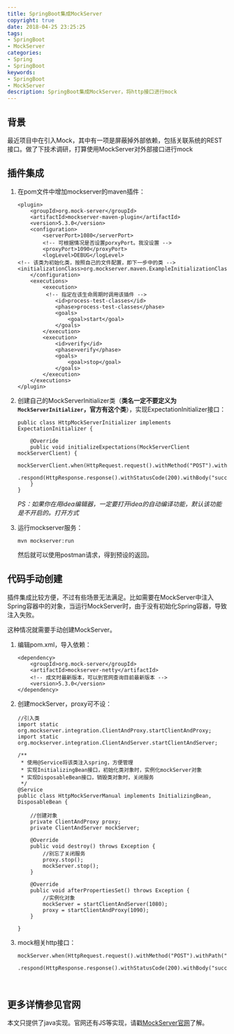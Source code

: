 ```yaml
---
title: SpringBoot集成MockServer
copyright: true
date: 2018-04-25 23:25:25
tags: 
- SpringBoot
- MockServer
categories: 
- Spring
- SpringBoot
keywords: 
- SpringBoot
- MockServer
description: SpringBoot集成MockServer，将http接口进行mock
---
```


## 背景

最近项目中在引入Mock，其中有一项是屏蔽掉外部依赖，包括关联系统的REST接口。做了下技术调研，打算使用MockServer对外部接口进行mock

## 插件集成

1. 在pom文件中增加mockserver的maven插件：

   ```
   <plugin>
       <groupId>org.mock-server</groupId>
       <artifactId>mockserver-maven-plugin</artifactId>
       <version>5.3.0</version>
       <configuration>
           <serverPort>1080</serverPort>
           <!-- 可根据情况是否设置porxyPort。我没设置 -->
           <proxyPort>1090</proxyPort>
           <logLevel>DEBUG</logLevel>
   <!-- 该类为初始化类，按照自己的文件配置，即下一步中的类 -->        <initializationClass>org.mockserver.maven.ExampleInitializationClass</initializationClass>
       </configuration>
       <executions>
           <execution>
           	<!-- 指定在该生命周期时调用该插件 -->
               <id>process-test-classes</id>
               <phase>process-test-classes</phase>
               <goals>
                   <goal>start</goal>
               </goals>
           </execution>
           <execution>
               <id>verify</id>
               <phase>verify</phase>
               <goals>
                   <goal>stop</goal>
               </goals>
           </execution>
       </executions>
   </plugin>
   ```

2. 创建自己的MockServerInitializer类（**类名一定不要定义为`MockServerInitializer`，官方有这个类**），实现ExpectationInitializer接口：

   ```
   public class HttpMockServerInitializer implements ExpectationInitializer {

       @Override
       public void initializeExpectations(MockServerClient mockServerClient) {
           mockServerClient.when(HttpRequest.request().withMethod("POST").withPath("/test"))
                   .respond(HttpResponse.response().withStatusCode(200).withBody("success"));
       }
   }
   ```

   *PS：如果你在用idea编辑器，一定要打开idea的自动编译功能，默认该功能是不开启的。打开方式*

3. 运行mockserver服务：

   ```
   mvn mockserver:run
   ```

   然后就可以使用postman请求，得到预设的返回。

## 代码手动创建

插件集成比较方便，不过有些场景无法满足。比如需要在MockServer中注入Spring容器中的对象，当运行MockServer时，由于没有初始化Spring容器，导致注入失败。

这种情况就需要手动创建MockServer。

1. 编辑pom.xml，导入依赖：

   ```
   <dependency>
       <groupId>org.mock-server</groupId>
       <artifactId>mockserver-netty</artifactId>
       <!-- 成文时最新版本，可以到官网查询目前最新版本 -->
       <version>5.3.0</version>
   </dependency>
   ```

2. 创建mockServer，proxy可不设：

   ```
   //引入类
   import static org.mockserver.integration.ClientAndProxy.startClientAndProxy;
   import static org.mockserver.integration.ClientAndServer.startClientAndServer;

   /**
    * 使用@Service将该类注入spring，方便管理
    * 实现InitializingBean接口，初始化类对象时，实例化mockServer对象
    * 实现DisposableBean接口，销毁类对象时，关闭服务
    */
   @Service
   public class HttpMockServerManual implements InitializingBean, DisposableBean {

       //创建对象
       private ClientAndProxy proxy;
       private ClientAndServer mockServer;

       @Override
       public void destroy() throws Exception {
           //别忘了关闭服务
           proxy.stop();
           mockServer.stop();
       }

       @Override
       public void afterPropertiesSet() throws Exception {
           //实例化对象
           mockServer = startClientAndServer(1080);
           proxy = startClientAndProxy(1090);
       }

   }
   ```

3. mock相关http接口：

   ```
   mockServer.when(HttpRequest.request().withMethod("POST").withPath("/test"))
                   .respond(HttpResponse.response().withStatusCode(200).withBody("success"));
   ```

   ​

## 更多详情参见官网

本文只提供了java实现。官网还有JS等实现，请戳[MockServer官网](http://mock-server.com/#what-is-mockserver)了解。